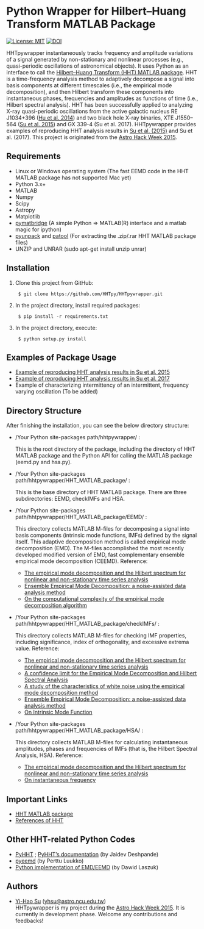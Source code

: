 Python Wrapper for Hilbert–Huang Transform MATLAB Package
=========================================================
 [![License: MIT](https://img.shields.io/badge/License-MIT-blue.svg)](https://github.com/HHTpy/HHTpywrapper/blob/master/LICENSE)
 [![DOI](https://zenodo.org/badge/DOI/10.5281/zenodo.584082.svg)](https://doi.org/10.5281/zenodo.584082)


HHTpywrapper instantaneously tracks frequency and amplitude variations of a signal generated by non-stationary and nonlinear processes (e.g., quasi-periodic oscillations of astronomical objects). It uses Python as an interface to call the [Hilbert–Huang Transform (HHT) MATLAB package](http://rcada.ncu.edu.tw/research1.htm). HHT is a time-frequency analysis method to adaptively decompose a signal into basis components at different timescales (i.e., the empirical mode decomposition), and then Hilbert transform these components into instantaneous phases, frequencies and amplitudes as functions of time (i.e., Hilbert spectral analysis). HHT has been successfully applied to analyzing X-ray quasi-periodic oscillations from the active galactic nucleus RE J1034+396 ([Hu et al. 2014](http://adsabs.harvard.edu/abs/2014ApJ...788...31H)) and two black hole X-ray binaries, XTE J1550–564 ([Su et al. 2015](http://adsabs.harvard.edu/abs/2015ApJ...815...74S)) and GX 339-4 (Su et al. 2017). HHTpywrapper provides
examples of reproducing HHT analysis results in [Su et al. (2015)](http://adsabs.harvard.edu/abs/2015ApJ...815...74S) and Su et al. (2017). This project is originated from the [Astro Hack Week 2015](https://github.com/AstroHackWeek/AstroHackWeek2015/).

Requirements
------------
- Linux or Windows operating system (The fast EEMD code in the HHT MATLAB package has not supported Mac yet)
- Python 3.x+
- MATLAB
- Numpy
- Scipy
- Astropy
- Matplotlib
- [pymatbridge](https://github.com/arokem/python-matlab-bridge) (A simple Python => MATLAB(R) interface and a matlab magic for ipython)
- [pyunpack](https://pypi.python.org/pypi/pyunpack) and [patool](http://wummel.github.io/patool/) (For extracting the .zip/.rar HHT MATLAB package files)
- UNZIP and UNRAR (sudo apt-get install unzip unrar)

Installation
------------
1. Clone this project from GitHub:

        $ git clone https://github.com/HHTpy/HHTpywrapper.git

2. In the project directory, install required packages:

        $ pip install -r requirements.txt

3. In the project directory, execute:

        $ python setup.py install

Examples of Package Usage
-----
- [Example of reproducing HHT analysis results in Su et al. 2015](https://github.com/HHTpy/HHTpywrapper/blob/master/notebooks/example_Su_etal2015.ipynb)
- [Example of reproducing HHT analysis results in Su et al. 2017](https://github.com/HHTpy/HHTpywrapper/blob/master/notebooks/example_Su_etal2017.ipynb)
- Example of characterizing intermittency of an intermittent, frequency varying oscillation (To be added)

Directory Structure
-------------------
After finishing the installation, you can see the below directory structure:
- /Your Python site-packages path/hhtpywrapper/ :

  This is the root directory of the package, including the directory of HHT MATLAB package and the Python API for calling the MATLAB package (eemd.py and hsa.py).

- /Your Python site-packages path/hhtpywrapper/HHT_MATLAB_package/ :

   This is the base directory of HHT MATLAB package. There are three subdirectories: EEMD, checkIMFs and HSA.

- /Your Python site-packages path/hhtpywrapper/HHT_MATLAB_package/EEMD/ :

   This directory collects MATLAB M-files for decomposing a signal into basis components (intrinsic mode functions, IMFs) defined by the signal itself. This adaptive decomposition method is called empirical mode decomposition (EMD). The M-files accomplished the most recently developed modified version of EMD, fast complementary ensemble empirical mode decomposition (CEEMD). Reference:
     * [The empirical mode decomposition and the Hilbert spectrum for nonlinear and non-stationary time series analysis](http://rcada.ncu.edu.tw/ref/reference002.pdf)
     * [Ensemble Empirical Mode Decomposition: a noise-assisted data analysis method](http://rcada.ncu.edu.tw/ref/reference007.pdf)
     * [On the computational complexity of the empirical mode decomposition algorithm](http://www.sciencedirect.com/science/article/pii/S0378437114000247)


- /Your Python site-packages path/hhtpywrapper/HHT_MATLAB_package/checkIMFs/ :

   This directory collects MATLAB M-files for checking IMF properties, including significance, index of orthogonality, and excessive extrema value. Reference:
   * [The empirical mode decomposition and the Hilbert spectrum for nonlinear and non-stationary time series analysis](http://rcada.ncu.edu.tw/ref/reference002.pdf)
   * [A confidence limit for the Empirical Mode Decomposition and Hilbert Spectral Analysis](http://rcada.ncu.edu.tw/ref/reference004.pdf)
   * [A study of the characteristics of white noise using the empirical mode decomposition method](http://rcada.ncu.edu.tw/ref/reference006.pdf)
   * [Ensemble Empirical Mode Decomposition: a noise-assisted data analysis method](http://rcada.ncu.edu.tw/ref/reference007.pdf)
   * [On Intrinsic Mode Function](http://rcada.ncu.edu.tw/ref/reference013.pdf)


- /Your Python site-packages path/hhtpywrapper/HHT_MATLAB_package/HSA/ :

   This directory collects MATLAB M-files for calculating instantaneous amplitudes, phases and frequencies of IMFs (that is, the Hilbert Spectral Analysis, HSA). Reference:
   * [The empirical mode decomposition and the Hilbert spectrum for nonlinear and non-stationary time series analysis](http://rcada.ncu.edu.tw/ref/reference002.pdf)
   * [On instantaneous frequency](http://rcada.ncu.edu.tw/ref/reference005.pdf)

Important Links
---------------
- [HHT MATLAB package](http://rcada.ncu.edu.tw/research1.htm)
- [References of HHT](http://rcada.ncu.edu.tw/research1_clip_reference.htm)

Other HHT-related Python Codes
------------------------------
- [PyHHT](https://github.com/jaidevd/pyhht) ; [PyHHT’s documentation](http://pyhht.readthedocs.io/en/latest/index.html) (by Jaidev Deshpande)
- [pyeemd](http://pyeemd.readthedocs.io/en/latest/) (by Perttu Luukko)
- [Python implementation of EMD/EEMD](https://laszukdawid.com/codes/) (by Dawid Laszuk)

Authors
-------
- [Yi-Hao Su](https://github.com/YihaoSu) (yhsu@astro.ncu.edu.tw) <br>
HHTpywrapper is my project during the [Astro Hack Week 2015](https://github.com/AstroHackWeek/AstroHackWeek2015/). It is currently in development phase. Welcome any contributions and feedbacks!
